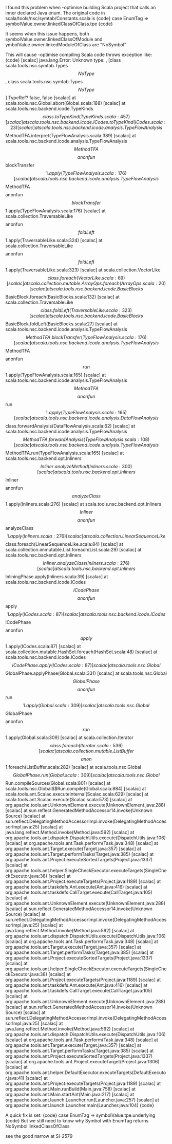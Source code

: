 I found this problem when -optimise building Scala project that calls an inner declared Java enum. The original code in scala/tools/nsc/symtab/Constants.scala is
{code}
case EnumTag    => symbolValue.owner.linkedClassOfClass.tpe
{code}

It seems when this issue happens, both symbolValue.owner.linkedClassOfModule and 
ymbolValue.owner.linkedModuleOfClass are "NoSymbol"

This will cause -optimise compiling Scala code throws exception like:
{code}
   [scalac] java.lang.Error: Unknown type: <notype>, <notype>[class scala.tools.nsc.symtab.Types$$NoType$$, class scala.tools.nsc.symtab.Types$$NoType$$] TypeRef? false, false
   [scalac] 	at scala.tools.nsc.Global.abort(Global.scala:188)
   [scalac] 	at scala.tools.nsc.backend.icode.TypeKinds$$class.toTypeKind(TypeKinds.scala:457)
   [scalac] 	at scala.tools.nsc.backend.icode.ICodes.toTypeKind(ICodes.scala:23)
   [scalac] 	at scala.tools.nsc.backend.icode.analysis.TypeFlowAnalysis$$MethodTFA.interpret(TypeFlowAnalysis.scala:389)
   [scalac] 	at scala.tools.nsc.backend.icode.analysis.TypeFlowAnalysis$$MethodTFA$$$$anonfun$$blockTransfer$$1.apply(TypeFlowAnalysis.scala:176)
   [scalac] 	at scala.tools.nsc.backend.icode.analysis.TypeFlowAnalysis$$MethodTFA$$$$anonfun$$blockTransfer$$1.apply(TypeFlowAnalysis.scala:176)
   [scalac] 	at scala.collection.TraversableLike$$$$anonfun$$foldLeft$$1.apply(TraversableLike.scala:324)
   [scalac] 	at scala.collection.TraversableLike$$$$anonfun$$foldLeft$$1.apply(TraversableLike.scala:323)
   [scalac] 	at scala.collection.VectorLike$$class.foreach(VectorLike.scala:69)
   [scalac] 	at scala.collection.mutable.ArrayOps.foreach(ArrayOps.scala:20)
   [scalac] 	at scala.tools.nsc.backend.icode.BasicBlocks$$BasicBlock.foreach(BasicBlocks.scala:132)
   [scalac] 	at scala.collection.TraversableLike$$class.foldLeft(TraversableLike.scala:323)
   [scalac] 	at scala.tools.nsc.backend.icode.BasicBlocks$$BasicBlock.foldLeft(BasicBlocks.scala:27)
   [scalac] 	at scala.tools.nsc.backend.icode.analysis.TypeFlowAnalysis$$MethodTFA.blockTransfer(TypeFlowAnalysis.scala:176)
   [scalac] 	at scala.tools.nsc.backend.icode.analysis.TypeFlowAnalysis$$MethodTFA$$$$anonfun$$run$$1.apply(TypeFlowAnalysis.scala:165)
   [scalac] 	at scala.tools.nsc.backend.icode.analysis.TypeFlowAnalysis$$MethodTFA$$$$anonfun$$run$$1.apply(TypeFlowAnalysis.scala:165)
   [scalac] 	at scala.tools.nsc.backend.icode.analysis.DataFlowAnalysis$$class.forwardAnalysis(DataFlowAnalysis.scala:62)
   [scalac] 	at scala.tools.nsc.backend.icode.analysis.TypeFlowAnalysis$$MethodTFA.forwardAnalysis(TypeFlowAnalysis.scala:108)
   [scalac] 	at scala.tools.nsc.backend.icode.analysis.TypeFlowAnalysis$$MethodTFA.run(TypeFlowAnalysis.scala:165)
   [scalac] 	at scala.tools.nsc.backend.opt.Inliners$$Inliner.analyzeMethod(Inliners.scala:300)
   [scalac] 	at scala.tools.nsc.backend.opt.Inliners$$Inliner$$$$anonfun$$analyzeClass$$1.apply(Inliners.scala:276)
   [scalac] 	at scala.tools.nsc.backend.opt.Inliners$$Inliner$$$$anonfun$$analyzeClass$$1.apply(Inliners.scala:276)
   [scalac] 	at scala.collection.LinearSequenceLike$$class.foreach(LinearSequenceLike.scala:84)
   [scalac] 	at scala.collection.immutable.List.foreach(List.scala:29)
   [scalac] 	at scala.tools.nsc.backend.opt.Inliners$$Inliner.analyzeClass(Inliners.scala:276)
   [scalac] 	at scala.tools.nsc.backend.opt.Inliners$$InliningPhase.apply(Inliners.scala:39)
   [scalac] 	at scala.tools.nsc.backend.icode.ICodes$$ICodePhase$$$$anonfun$$apply$$1.apply(ICodes.scala:87)
   [scalac] 	at scala.tools.nsc.backend.icode.ICodes$$ICodePhase$$$$anonfun$$apply$$1.apply(ICodes.scala:87)
   [scalac] 	at scala.collection.mutable.HashSet.foreach(HashSet.scala:48)
   [scalac] 	at scala.tools.nsc.backend.icode.ICodes$$ICodePhase.apply(ICodes.scala:87)
   [scalac] 	at scala.tools.nsc.Global$$GlobalPhase.applyPhase(Global.scala:331)
   [scalac] 	at scala.tools.nsc.Global$$GlobalPhase$$$$anonfun$$run$$1.apply(Global.scala:309)
   [scalac] 	at scala.tools.nsc.Global$$GlobalPhase$$$$anonfun$$run$$1.apply(Global.scala:309)
   [scalac] 	at scala.collection.Iterator$$class.foreach(Iterator.scala:536)
   [scalac] 	at scala.collection.mutable.ListBuffer$$$$anon$$1.foreach(ListBuffer.scala:282)
   [scalac] 	at scala.tools.nsc.Global$$GlobalPhase.run(Global.scala:309)
   [scalac] 	at scala.tools.nsc.Global$$Run.compileSources(Global.scala:801)
   [scalac] 	at scala.tools.nsc.Global$$Run.compile(Global.scala:884)
   [scalac] 	at scala.tools.ant.Scalac.executeInternal(Scalac.scala:629)
   [scalac] 	at scala.tools.ant.Scalac.execute(Scalac.scala:573)
   [scalac] 	at org.apache.tools.ant.UnknownElement.execute(UnknownElement.java:288)
   [scalac] 	at sun.reflect.GeneratedMethodAccessor14.invoke(Unknown Source)
   [scalac] 	at sun.reflect.DelegatingMethodAccessorImpl.invoke(DelegatingMethodAccessorImpl.java:25)
   [scalac] 	at java.lang.reflect.Method.invoke(Method.java:592)
   [scalac] 	at org.apache.tools.ant.dispatch.DispatchUtils.execute(DispatchUtils.java:106)
   [scalac] 	at org.apache.tools.ant.Task.perform(Task.java:348)
   [scalac] 	at org.apache.tools.ant.Target.execute(Target.java:357)
   [scalac] 	at org.apache.tools.ant.Target.performTasks(Target.java:385)
   [scalac] 	at org.apache.tools.ant.Project.executeSortedTargets(Project.java:1337)
   [scalac] 	at org.apache.tools.ant.helper.SingleCheckExecutor.executeTargets(SingleCheckExecutor.java:38)
   [scalac] 	at org.apache.tools.ant.Project.executeTargets(Project.java:1189)
   [scalac] 	at org.apache.tools.ant.taskdefs.Ant.execute(Ant.java:416)
   [scalac] 	at org.apache.tools.ant.taskdefs.CallTarget.execute(CallTarget.java:105)
   [scalac] 	at org.apache.tools.ant.UnknownElement.execute(UnknownElement.java:288)
   [scalac] 	at sun.reflect.GeneratedMethodAccessor14.invoke(Unknown Source)
   [scalac] 	at sun.reflect.DelegatingMethodAccessorImpl.invoke(DelegatingMethodAccessorImpl.java:25)
   [scalac] 	at java.lang.reflect.Method.invoke(Method.java:592)
   [scalac] 	at org.apache.tools.ant.dispatch.DispatchUtils.execute(DispatchUtils.java:106)
   [scalac] 	at org.apache.tools.ant.Task.perform(Task.java:348)
   [scalac] 	at org.apache.tools.ant.Target.execute(Target.java:357)
   [scalac] 	at org.apache.tools.ant.Target.performTasks(Target.java:385)
   [scalac] 	at org.apache.tools.ant.Project.executeSortedTargets(Project.java:1337)
   [scalac] 	at org.apache.tools.ant.helper.SingleCheckExecutor.executeTargets(SingleCheckExecutor.java:38)
   [scalac] 	at org.apache.tools.ant.Project.executeTargets(Project.java:1189)
   [scalac] 	at org.apache.tools.ant.taskdefs.Ant.execute(Ant.java:416)
   [scalac] 	at org.apache.tools.ant.taskdefs.CallTarget.execute(CallTarget.java:105)
   [scalac] 	at org.apache.tools.ant.UnknownElement.execute(UnknownElement.java:288)
   [scalac] 	at sun.reflect.GeneratedMethodAccessor14.invoke(Unknown Source)
   [scalac] 	at sun.reflect.DelegatingMethodAccessorImpl.invoke(DelegatingMethodAccessorImpl.java:25)
   [scalac] 	at java.lang.reflect.Method.invoke(Method.java:592)
   [scalac] 	at org.apache.tools.ant.dispatch.DispatchUtils.execute(DispatchUtils.java:106)
   [scalac] 	at org.apache.tools.ant.Task.perform(Task.java:348)
   [scalac] 	at org.apache.tools.ant.Target.execute(Target.java:357)
   [scalac] 	at org.apache.tools.ant.Target.performTasks(Target.java:385)
   [scalac] 	at org.apache.tools.ant.Project.executeSortedTargets(Project.java:1337)
   [scalac] 	at org.apache.tools.ant.Project.executeTarget(Project.java:1306)
   [scalac] 	at org.apache.tools.ant.helper.DefaultExecutor.executeTargets(DefaultExecutor.java:41)
   [scalac] 	at org.apache.tools.ant.Project.executeTargets(Project.java:1189)
   [scalac] 	at org.apache.tools.ant.Main.runBuild(Main.java:758)
   [scalac] 	at org.apache.tools.ant.Main.startAnt(Main.java:217)
   [scalac] 	at org.apache.tools.ant.launch.Launcher.run(Launcher.java:257)
   [scalac] 	at org.apache.tools.ant.launch.Launcher.main(Launcher.java:104)
{code}

A quick fix is set:
{code}
case EnumTag    => symbolValue.tpe.underlying
{code}
But we still need to know why Symbol with EnumTag returns NoSymbol linkedClassOfClass

see the good narrow at SI-2579
